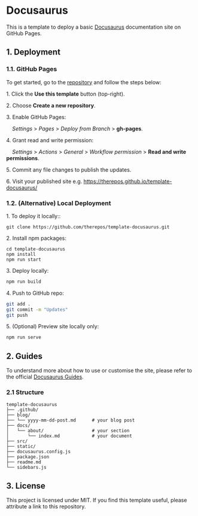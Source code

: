 # Docusaurus
This is a template to deploy a basic [Docusaurus](https://docusaurus.io/docs) documentation site on GitHub Pages.  

## 1. Deployment

### 1.1. GitHub Pages
To get started, go to the [repository](https://github.com/therepos/template-docusaurus) and follow the steps below:

1\. Click the **Use this template** button (top-right).  

2\. Choose **Create a new repository**.  

3\. Enable GitHub Pages:  

&nbsp;&nbsp;&nbsp; _Settings_ > _Pages_ > _Deploy from Branch_ > <strong class="dr">gh-pages</strong>.  

4\. Grant read and write permission:  

&nbsp;&nbsp;&nbsp; _Settings_ > _Actions_ > _General_ > _Workflow permission_ > **Read and write permissions**.

5\. Commit any file changes to publish the updates.  

6\. Visit your published site e.g. https://therepos.github.io/template-docusaurus/  

### 1.2. (Alternative) Local Deployment
1\. To deploy it locally::  
```
git clone https://github.com/therepos/template-docusaurus.git
```

2\. Install npm packages:
```
cd template-docusaurus
npm install
npm run start
```

3\. Deploy locally:
```bash
npm run build
```

4\. Push to GitHub repo:
```bash
git add . 
git commit -m "Updates"
git push
```

5\. (Optional) Preview site locally only:
```bash
npm run serve
```

## 2. Guides

To understand more about how to use or customise the site, please refer to the official [Docusaurus Guides](https://docusaurus.io/docs/category/guides). 

### 2.1 Structure

```
template-docusaurus
├── .github/
├── blog/  
├── └── yyyy-mm-dd-post.md      # your blog post            
├── docs/               
│   └── about/                  # your section
│       └── index.md            # your document
├── src/
├── static/
├── docusaurus.config.js
├── package.json
├── readme.md           
└── sidebars.js
```

## 3. License
This project is licensed under MIT. If you find this template useful, please attribute a link to this repository.